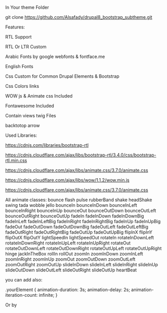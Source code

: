 
In Your theme Folder

git clone https://github.com/Alsafady/drupal8_bootstrap_subtheme.git




Features:

RTL Support

RTL Or LTR Custom

Arabic Fonts by google webfonts & fontface.me

English Fonts

Css Custom for Common Drupal Elements & Bootstrap

Css Colors links

WOW js & Animate css Included

Fontawesome Included

Contain views twig Files

backtotop arrow





Used Libraries:

https://cdnjs.com/libraries/bootstrap-rtl

https://cdnjs.cloudflare.com/ajax/libs/bootstrap-rtl/3.4.0/css/bootstrap-rtl.min.css

https://cdnjs.cloudflare.com/ajax/libs/animate.css/3.7.0/animate.css

https://cdnjs.cloudflare.com/ajax/libs/wow/1.1.2/wow.min.js

https://cdnjs.cloudflare.com/ajax/libs/animate.css/3.7.0/animate.css




All animate classes:
bounce
flash
pulse
rubberBand
shake
headShake
swing
tada
wobble
jello
bounceIn
bounceInDown
bounceInLeft
bounceInRight
bounceInUp
bounceOut
bounceOutDown
bounceOutLeft
bounceOutRight
bounceOutUp
fadeIn
fadeInDown
fadeInDownBig
fadeInLeft
fadeInLeftBig
fadeInRight
fadeInRightBig
fadeInUp
fadeInUpBig
fadeOut
fadeOutDown
fadeOutDownBig
fadeOutLeft
fadeOutLeftBig
fadeOutRight
fadeOutRightBig
fadeOutUp
fadeOutUpBig
flipInX
flipInY
flipOutX
flipOutY
lightSpeedIn
lightSpeedOut
rotateIn
rotateInDownLeft
rotateInDownRight
rotateInUpLeft
rotateInUpRight
rotateOut
rotateOutDownLeft
rotateOutDownRight
rotateOutUpLeft
rotateOutUpRight
hinge
jackInTheBox
rollIn
rollOut
zoomIn
zoomInDown
zoomInLeft
zoomInRight
zoomInUp
zoomOut
zoomOutDown
zoomOutLeft
zoomOutRight
zoomOutUp
slideInDown
slideInLeft
slideInRight
slideInUp
slideOutDown
slideOutLeft
slideOutRight
slideOutUp
heartBeat




you can add also:

.yourElement {
  animation-duration: 3s;
  animation-delay: 2s;
  animation-iteration-count: infinite;
}


Or by

<section class="wow slideInLeft" data-wow-duration="2s" data-wow-delay="5s">

</section>

<section class="wow slideInRight" data-wow-offset="10"  data-wow-iteration="10">

</section>
